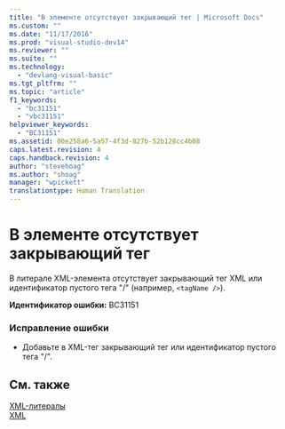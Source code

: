 ```yaml
---
title: "В элементе отсутствует закрывающий тег | Microsoft Docs"
ms.custom: ""
ms.date: "11/17/2016"
ms.prod: "visual-studio-dev14"
ms.reviewer: ""
ms.suite: ""
ms.technology: 
  - "devlang-visual-basic"
ms.tgt_pltfrm: ""
ms.topic: "article"
f1_keywords: 
  - "bc31151"
  - "vbc31151"
helpviewer_keywords: 
  - "BC31151"
ms.assetid: 00e258a6-5a57-4f3d-827b-52b128cc4b08
caps.latest.revision: 4
caps.handback.revision: 4
author: "stevehoag"
ms.author: "shoag"
manager: "wpickett"
translationtype: Human Translation
---
```

# В элементе отсутствует закрывающий тег
В литерале XML\-элемента отсутствует закрывающий тег XML или идентификатор пустого тега "\/" \(например, `<tagName />`\).  
  
 **Идентификатор ошибки:** BC31151  
  
### Исправление ошибки  
  
-   Добавьте в XML\-тег закрывающий тег или идентификатор пустого тега "\/".  
  
## См. также  
 [XML\-литералы](../../visual-basic/language-reference/xml-literals/index.md)   
 [XML](../../visual-basic/programming-guide/language-features/xml/index.md)